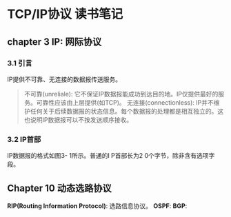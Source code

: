 # TCP/IP协议 读书笔记
## chapter 3 IP: 网际协议
### 3.1 引言
IP提供不可靠、无连接的数据报传送服务。
>不可靠(unreliale): 它不保证IP数据报能成功到达目的地。IP仅提供最好的服务。可靠性应该由上层提供(如TCP)。
>无连接(connectionless): IP并不维护任何关于后续数据报的状态信息。每个数据报的处理都是相互独立的。这也说明IP数据报可以不按发送顺序接收。

### 3.2 IP首部
IP数据报的格式如图3- 1所示。普通的I P首部长为2 0个字节，除非含有选项字段。
## Chapter 10 动态选路协议
**RIP(Routing Information Protocol)**: 选路信息协议。
**OSPF**:
**BGP**:

